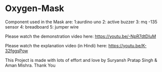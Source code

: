 # Oxygen-Mask

Component used in the Mask are:
1:aurdino uno
2: active buzzer
3: mq -135 sensor
4: breadboard
5: jumper wire




Please watch the demonstration video here: https://youtu.be/-NpR7dtDIuM 

Please watch the explanation video (in Hindi) here: https://youtu.be/K-32fggsPow 




This Project is made with lots of effort and love by Suryansh Pratap Singh & Aman Mishra.
Thank You
